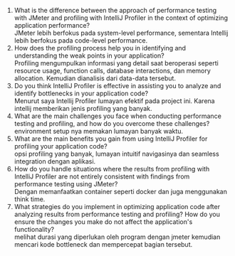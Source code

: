 1. What is the difference between the approach of performance testing with JMeter and profiling with IntelliJ Profiler in the context of optimizing application performance?<br>
    JMeter lebih berfokus pada system-level performance, sementara Intellij lebih berfokus pada code-level performance.
2. How does the profiling process help you in identifying and understanding the weak points in your application?<br>
    Profiling mengumpulkan informasi yang detail saat beroperasi seperti resource usage, function calls, database interactions, dan memory allocation. Kemudian dianalisis dari data-data tersebut.
3. Do you think IntelliJ Profiler is effective in assisting you to analyze and identify bottlenecks in your application code? <br>
    Menurut saya Intellij Profiler lumayan efektif pada project ini. Karena intellij memberikan jenis profiling yang banyak. 
4. What are the main challenges you face when conducting performance testing and profiling, and how do you overcome these challenges? <br>
    environment setup nya memakan lumayan banyak waktu.
5. What are the main benefits you gain from using IntelliJ Profiler for profiling your application code?<br>
    opsi profiling yang banyak, lumayan intuitif navigasinya dan seamless integration dengan aplikasi.
6. How do you handle situations where the results from profiling with IntelliJ Profiler are not entirely consistent with findings from performance testing using JMeter?<br>
    Dengan memanfaatkan container seperti docker dan juga menggunakan think time.
7. What strategies do you implement in optimizing application code after analyzing results from performance testing and profiling? How do you ensure the changes you make do not affect the application's functionality? <br>
    melihat durasi yang diperlukan oleh program dengan jmeter kemudian mencari kode bottleneck dan mempercepat bagian tersebut.

